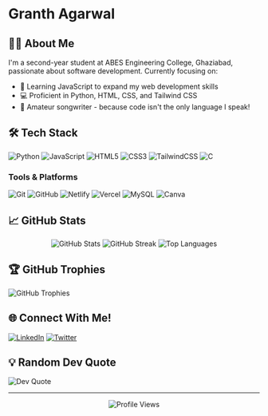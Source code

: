 # Granth Agarwal

## 👨‍🎓 About Me
I'm a second-year student at ABES Engineering College, Ghaziabad, passionate about software development. Currently focusing on:

- 🌱 Learning JavaScript to expand my web development skills
- 💻 Proficient in Python, HTML, CSS, and Tailwind CSS
- 🎵 Amateur songwriter - because code isn't the only language I speak!

## 🛠 Tech Stack
![Python](https://img.shields.io/badge/python-3670A0?style=for-the-badge&logo=python&logoColor=ffdd54)
![JavaScript](https://img.shields.io/badge/javascript-%23323330.svg?style=for-the-badge&logo=javascript&logoColor=%23F7DF1E)
![HTML5](https://img.shields.io/badge/html5-%23E34F26.svg?style=for-the-badge&logo=html5&logoColor=white)
![CSS3](https://img.shields.io/badge/css3-%231572B6.svg?style=for-the-badge&logo=css3&logoColor=white)
![TailwindCSS](https://img.shields.io/badge/tailwindcss-%2338B2AC.svg?style=for-the-badge&logo=tailwind-css&logoColor=white)
![C](https://img.shields.io/badge/c-%2300599C.svg?style=for-the-badge&logo=c&logoColor=white)

### Tools & Platforms
![Git](https://img.shields.io/badge/git-%23F05033.svg?style=for-the-badge&logo=git&logoColor=white)
![GitHub](https://img.shields.io/badge/github-%23121011.svg?style=for-the-badge&logo=github&logoColor=white)
![Netlify](https://img.shields.io/badge/netlify-%23000000.svg?style=for-the-badge&logo=netlify&logoColor=#00C7B7)
![Vercel](https://img.shields.io/badge/vercel-%23000000.svg?style=for-the-badge&logo=vercel&logoColor=white)
![MySQL](https://img.shields.io/badge/mysql-4479A1.svg?style=for-the-badge&logo=mysql&logoColor=white)
![Canva](https://img.shields.io/badge/Canva-%2300C4CC.svg?style=for-the-badge&logo=Canva&logoColor=white)


## 📈 GitHub Stats
<div align="center">
  <img src="https://github-readme-stats.vercel.app/api?username=hey-granth&theme=dark&hide_border=false&include_all_commits=true&count_private=true" alt="GitHub Stats" />
  <img src="https://github-readme-streak-stats.herokuapp.com/?user=hey-granth&theme=dark&hide_border=false" alt="GitHub Streak" />
  <img src="https://github-readme-stats.vercel.app/api/top-langs/?username=hey-granth&theme=dark&hide_border=false&include_all_commits=true&count_private=true&layout=compact" alt="Top Languages" />
</div>

## 🏆 GitHub Trophies
![GitHub Trophies](https://github-profile-trophy.vercel.app/?username=hey-granth&theme=holi&no-frame=false&no-bg=true&margin-w=4)

## 🌐 Connect With Me!
[![LinkedIn](https://img.shields.io/badge/LinkedIn-%230077B5.svg?logo=linkedin&logoColor=white)](https://linkedin.com/in/granth-agarwal)
[![Twitter](https://img.shields.io/badge/Twitter-%231DA1F2.svg?logo=Twitter&logoColor=white)](https://twitter.com/heygranth)

## 💡 Random Dev Quote
![Dev Quote](https://quotes-github-readme.vercel.app/api?type=horizontal&theme=tokyonight)

---
<div align="center">
  <img src="https://visitcount.itsvg.in/api?id=hey-granth&icon=0&color=0" alt="Profile Views" />
</div>

<!-- Proudly created with GPRM ( https://gprm.itsvg.in ) -->
